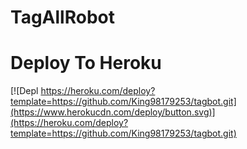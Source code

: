 # TagAllRobot
# Deploy To Heroku

[![Depl https://heroku.com/deploy?template=https://github.com/King98179253/tagbot.git](https://www.herokucdn.com/deploy/button.svg)](https://heroku.com/deploy?template=https://github.com/King98179253/tagbot.git)

